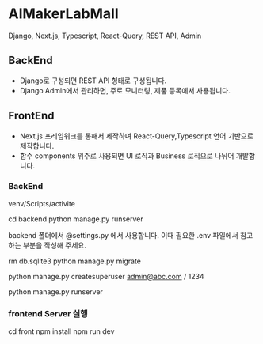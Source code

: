# AIMakerLabMall
 Django, Next.js, Typescript, React-Query, REST API, Admin


## BackEnd 
 - Django로 구성되면 REST API 형태로 구성됩니다. 
 - Django Admin에서 관리하면, 주로 모니터링, 제품 등록에서 사용됩니다. 

## FrontEnd
  - Next.js 프레임워크를 통해서 제작하며 React-Query,Typescript 언어 기반으로 제작합니다. 
  - 함수 components 위주로 사용되면 UI 로직과 Business 로직으로 나뉘어 개발합니다. 

### 

### BackEnd 
venv/Scripts/activite

cd backend
python manage.py runserver 

backend 폴더에서 @settings.py 에서 사용합니다. 이때 필요한 .env 파일에서 참고하는 부분을 작성해 주세요. 

rm db.sqlite3
python manage.py migrate

python manage.py createsuperuser
admin@abc.com / 1234

python manage.py runserver


### frontend Server 실행
cd front
npm install 
npm run dev